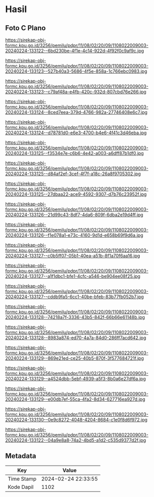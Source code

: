 # Hasil

## Foto C Plano

https://sirekap-obj-formc.kpu.go.id/3256/pemilu/pdpr/11/08/02/20/09/1108022009003-20240224-133122--6bd230be-4f1e-4c14-922d-4f92f0c9af9c.jpg

https://sirekap-obj-formc.kpu.go.id/3256/pemilu/pdpr/11/08/02/20/09/1108022009003-20240224-133123--527b40a3-5686-4f5e-858a-1c766ebc0983.jpg

https://sirekap-obj-formc.kpu.go.id/3256/pemilu/pdpr/11/08/02/20/09/1108022009003-20240224-133123--c79af48a-e4fb-420c-932d-807cbd76e266.jpg

https://sirekap-obj-formc.kpu.go.id/3256/pemilu/pdpr/11/08/02/20/09/1108022009003-20240224-133124--8ced7eea-379d-4766-982a-27746408e6c7.jpg

https://sirekap-obj-formc.kpu.go.id/3256/pemilu/pdpr/11/08/02/20/09/1108022009003-20240224-133124--d78781d0-e6e3-4700-b4e6-4f41c3d46eba.jpg

https://sirekap-obj-formc.kpu.go.id/3256/pemilu/pdpr/11/08/02/20/09/1108022009003-20240224-133125--f3534e7e-c6b6-4e42-a003-a6dff87b1df0.jpg

https://sirekap-obj-formc.kpu.go.id/3256/pemilu/pdpr/11/08/02/20/09/1108022009003-20240224-133125--d84af2ef-3cef-4f7f-a18c-26a8f9705302.jpg

https://sirekap-obj-formc.kpu.go.id/3256/pemilu/pdpr/11/08/02/20/09/1108022009003-20240224-133125--27dbaa22-ace9-4592-9307-d7b76c23952f.jpg

https://sirekap-obj-formc.kpu.go.id/3256/pemilu/pdpr/11/08/02/20/09/1108022009003-20240224-133126--21d99c43-8df7-4da6-809f-6dba2e19d4ff.jpg

https://sirekap-obj-formc.kpu.go.id/3256/pemilu/pdpr/11/08/02/20/09/1108022009003-20240224-133126--f1e078a1-e73c-4160-9d1d-e658b69f9d6a.jpg

https://sirekap-obj-formc.kpu.go.id/3256/pemilu/pdpr/11/08/02/20/09/1108022009003-20240224-133127--c0b5ff07-05b1-40ea-a51b-8f1a70f6aa16.jpg

https://sirekap-obj-formc.kpu.go.id/3256/pemilu/pdpr/11/08/02/20/09/1108022009003-20240224-133127--a1f1dbc1-bfe1-4cfc-a546-be904ee08f25.jpg

https://sirekap-obj-formc.kpu.go.id/3256/pemilu/pdpr/11/08/02/20/09/1108022009003-20240224-133127--cddb9fa5-6cc1-40be-bfeb-83b77fb052b7.jpg

https://sirekap-obj-formc.kpu.go.id/3256/pemilu/pdpr/11/08/02/20/09/1108022009003-20240224-133128--74218a7f-3336-43b5-842f-66b66e61148b.jpg

https://sirekap-obj-formc.kpu.go.id/3256/pemilu/pdpr/11/08/02/20/09/1108022009003-20240224-133128--8983a874-ed70-4a7a-84d0-286ff7acd642.jpg

https://sirekap-obj-formc.kpu.go.id/3256/pemilu/pdpr/11/08/02/20/09/1108022009003-20240224-133129--869e21ed-ce25-40b5-870f-3f577684721f.jpg

https://sirekap-obj-formc.kpu.go.id/3256/pemilu/pdpr/11/08/02/20/09/1108022009003-20240224-133129--a4524dbb-5ebf-4939-a5f3-8b0a6e27df6a.jpg

https://sirekap-obj-formc.kpu.go.id/3256/pemilu/pdpr/11/08/02/20/09/1108022009003-20240224-133129--e00db7ef-55ca-4fa2-8d34-627716ea927d.jpg

https://sirekap-obj-formc.kpu.go.id/3256/pemilu/pdpr/11/08/02/20/09/1108022009003-20240224-133130--0e9c8272-4048-4204-8684-c1e0f8d6f972.jpg

https://sirekap-obj-formc.kpu.go.id/3256/pemilu/pdpr/11/08/02/20/09/1108022009003-20240224-133122--04a9e8a8-74a2-4bd5-a1d2-c535d9377d2f.jpg


## Metadata

| Key        | Value               |
| ---------- | ------------------- |
| Time Stamp | 2024-02-24 22:33:55 |
| Kode Dapil | 1102                |



